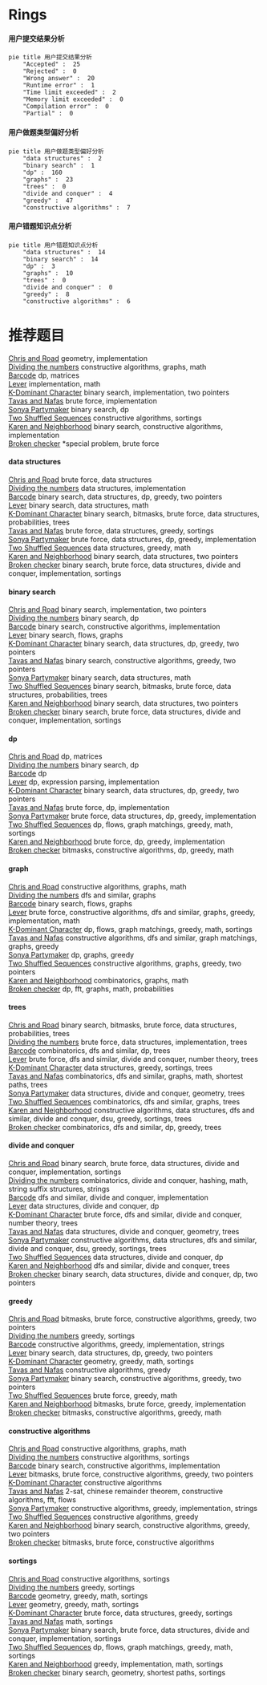 # Rings
<!-- tabs:start -->
#### **用户提交结果分析**

```mermaid
pie title 用户提交结果分析
    "Accepted" :  25
    "Rejected" :  0
    "Wrong answer" :  20
    "Runtime error" :  1
    "Time limit exceeded" :  2
    "Memory limit exceeded" :  0
    "Compilation error" :  0
    "Partial" :  0
```
#### **用户做题类型偏好分析**

```mermaid
pie title 用户做题类型偏好分析
    "data structures" :  2
    "binary search" :  1
    "dp" :  160
    "graphs" :  23
    "trees" :  0
    "divide and conquer" :  4
    "greedy" :  47
    "constructive algorithms" :  7
```
#### **用户错题知识点分析**

```mermaid
pie title 用户错题知识点分析
    "data structures" :  14
    "binary search" :  14
    "dp" :  3
    "graphs" :  10
    "trees" :  0
    "divide and conquer" :  0
    "greedy" :  8
    "constructive algorithms" :  6
```
<!-- tabs:end -->
# 推荐题目
[Chris and Road](http://codeforces.com/problemset/problem/703/C)		geometry,
                        implementation		  
[Dividing the numbers](http://codeforces.com/problemset/problem/899/C)		constructive algorithms,
                        graphs,
                        math		  
[Barcode](http://codeforces.com/problemset/problem/225/C)		dp,
                        matrices		  
[Lever](http://codeforces.com/problemset/problem/376/A)		implementation,
                        math		  
[K-Dominant Character](http://codeforces.com/problemset/problem/888/C)		binary search,
                        implementation,
                        two pointers		  
[Tavas and Nafas](http://codeforces.com/problemset/problem/535/A)		brute force,
                        implementation		  
[Sonya Partymaker](http://codeforces.com/problemset/problem/713/E)		binary search,
                        dp		  
[Two Shuffled Sequences](http://codeforces.com/problemset/problem/1144/C)		constructive algorithms,
                        sortings		  
[Karen and Neighborhood](http://codeforces.com/problemset/problem/815/E)		binary search,
                        constructive algorithms,
                        implementation		  
[Broken checker](http://codeforces.com/problemset/problem/171/D)		*special problem,
                        brute force		  
<!-- tabs:start -->
#### **data structures**
[Chris and Road](http://codeforces.com/problemset/problem/316/E1)		brute force,
                        data structures		  
[Dividing the numbers](http://codeforces.com/problemset/problem/1351/C)		data structures,
                        implementation		  
[Barcode](http://codeforces.com/problemset/problem/1492/C)		binary search,
                        data structures,
                        dp,
                        greedy,
                        two pointers		  
[Lever](http://codeforces.com/problemset/problem/1490/G)		binary search,
                        data structures,
                        math		  
[K-Dominant Character](http://codeforces.com/problemset/problem/1479/D)		binary search,
                        bitmasks,
                        brute force,
                        data structures,
                        probabilities,
                        trees		  
[Tavas and Nafas](http://codeforces.com/problemset/problem/1497/A)		brute force,
                        data structures,
                        greedy,
                        sortings		  
[Sonya Partymaker](http://codeforces.com/problemset/problem/1491/C)		brute force,
                        data structures,
                        dp,
                        greedy,
                        implementation		  
[Two Shuffled Sequences](http://codeforces.com/problemset/problem/1492/B)		data structures,
                        greedy,
                        math		  
[Karen and Neighborhood](http://codeforces.com/problemset/problem/1436/E)		binary search,
                        data structures,
                        two pointers		  
[Broken checker](http://codeforces.com/problemset/problem/1461/D)		binary search,
                        brute force,
                        data structures,
                        divide and conquer,
                        implementation,
                        sortings		  
#### **binary search**
[Chris and Road](http://codeforces.com/problemset/problem/888/C)		binary search,
                        implementation,
                        two pointers		  
[Dividing the numbers](http://codeforces.com/problemset/problem/713/E)		binary search,
                        dp		  
[Barcode](http://codeforces.com/problemset/problem/815/E)		binary search,
                        constructive algorithms,
                        implementation		  
[Lever](http://codeforces.com/problemset/problem/1178/H)		binary search,
                        flows,
                        graphs		  
[K-Dominant Character](http://codeforces.com/problemset/problem/1492/C)		binary search,
                        data structures,
                        dp,
                        greedy,
                        two pointers		  
[Tavas and Nafas](http://codeforces.com/problemset/problem/1463/D)		binary search,
                        constructive algorithms,
                        greedy,
                        two pointers		  
[Sonya Partymaker](http://codeforces.com/problemset/problem/1490/G)		binary search,
                        data structures,
                        math		  
[Two Shuffled Sequences](http://codeforces.com/problemset/problem/1479/D)		binary search,
                        bitmasks,
                        brute force,
                        data structures,
                        probabilities,
                        trees		  
[Karen and Neighborhood](http://codeforces.com/problemset/problem/1436/E)		binary search,
                        data structures,
                        two pointers		  
[Broken checker](http://codeforces.com/problemset/problem/1461/D)		binary search,
                        brute force,
                        data structures,
                        divide and conquer,
                        implementation,
                        sortings		  
#### **dp**
[Chris and Road](http://codeforces.com/problemset/problem/225/C)		dp,
                        matrices		  
[Dividing the numbers](http://codeforces.com/problemset/problem/713/E)		binary search,
                        dp		  
[Barcode](https://codeforces.com/contest/1068/problem/D)		dp		  
[Lever](http://codeforces.com/problemset/problem/7/E)		dp,
                        expression parsing,
                        implementation		  
[K-Dominant Character](http://codeforces.com/problemset/problem/1492/C)		binary search,
                        data structures,
                        dp,
                        greedy,
                        two pointers		  
[Tavas and Nafas](https://codeforces.com/contest/1457/problem/C)		brute force,
                        dp,
                        implementation		  
[Sonya Partymaker](http://codeforces.com/problemset/problem/1491/C)		brute force,
                        data structures,
                        dp,
                        greedy,
                        implementation		  
[Two Shuffled Sequences](http://codeforces.com/problemset/problem/1437/C)		dp,
                        flows,
                        graph matchings,
                        greedy,
                        math,
                        sortings		  
[Karen and Neighborhood](http://codeforces.com/problemset/problem/1499/B)		brute force,
                        dp,
                        greedy,
                        implementation		  
[Broken checker](http://codeforces.com/problemset/problem/1491/D)		bitmasks,
                        constructive algorithms,
                        dp,
                        greedy,
                        math		  
#### **graph**
[Chris and Road](http://codeforces.com/problemset/problem/899/C)		constructive algorithms,
                        graphs,
                        math		  
[Dividing the numbers](http://codeforces.com/problemset/problem/1027/D)		dfs and similar,
                        graphs		  
[Barcode](http://codeforces.com/problemset/problem/1178/H)		binary search,
                        flows,
                        graphs		  
[Lever](http://codeforces.com/problemset/problem/1487/C)		brute force,
                        constructive algorithms,
                        dfs and similar,
                        graphs,
                        greedy,
                        implementation,
                        math		  
[K-Dominant Character](http://codeforces.com/problemset/problem/1437/C)		dp,
                        flows,
                        graph matchings,
                        greedy,
                        math,
                        sortings		  
[Tavas and Nafas](http://codeforces.com/problemset/problem/1470/D)		constructive algorithms,
                        dfs and similar,
                        graph matchings,
                        graphs,
                        greedy		  
[Sonya Partymaker](http://codeforces.com/problemset/problem/1476/C)		dp,
                        graphs,
                        greedy		  
[Two Shuffled Sequences](http://codeforces.com/problemset/problem/1304/D)		constructive algorithms,
                        graphs,
                        greedy,
                        two pointers		  
[Karen and Neighborhood](http://codeforces.com/problemset/problem/1475/C)		combinatorics,
                        graphs,
                        math		  
[Broken checker](http://codeforces.com/problemset/problem/553/E)		dp,
                        fft,
                        graphs,
                        math,
                        probabilities		  
#### **trees**
[Chris and Road](http://codeforces.com/problemset/problem/1479/D)		binary search,
                        bitmasks,
                        brute force,
                        data structures,
                        probabilities,
                        trees		  
[Dividing the numbers](http://codeforces.com/problemset/problem/1511/C)		brute force,
                        data structures,
                        implementation,
                        trees		  
[Barcode](http://codeforces.com/problemset/problem/1499/F)		combinatorics,
                        dfs and similar,
                        dp,
                        trees		  
[Lever](http://codeforces.com/problemset/problem/1491/E)		brute force,
                        dfs and similar,
                        divide and conquer,
                        number theory,
                        trees		  
[K-Dominant Character](http://codeforces.com/problemset/problem/1466/D)		data structures,
                        greedy,
                        sortings,
                        trees		  
[Tavas and Nafas](http://codeforces.com/problemset/problem/1495/D)		combinatorics,
                        dfs and similar,
                        graphs,
                        math,
                        shortest paths,
                        trees		  
[Sonya Partymaker](http://codeforces.com/problemset/problem/1303/G)		data structures,
                        divide and conquer,
                        geometry,
                        trees		  
[Two Shuffled Sequences](http://codeforces.com/problemset/problem/1454/E)		combinatorics,
                        dfs and similar,
                        graphs,
                        trees		  
[Karen and Neighborhood](http://codeforces.com/problemset/problem/1494/D)		constructive algorithms,
                        data structures,
                        dfs and similar,
                        divide and conquer,
                        dsu,
                        greedy,
                        sortings,
                        trees		  
[Broken checker](http://codeforces.com/problemset/problem/1292/C)		combinatorics,
                        dfs and similar,
                        dp,
                        greedy,
                        trees		  
#### **divide and conquer**
[Chris and Road](http://codeforces.com/problemset/problem/1461/D)		binary search,
                        brute force,
                        data structures,
                        divide and conquer,
                        implementation,
                        sortings		  
[Dividing the numbers](http://codeforces.com/problemset/problem/1466/G)		combinatorics,
                        divide and conquer,
                        hashing,
                        math,
                        string suffix structures,
                        strings		  
[Barcode](http://codeforces.com/problemset/problem/1490/D)		dfs and similar,
                        divide and conquer,
                        implementation		  
[Lever](https://codeforces.com/contest/1483/problem/C)		data structures,
                        divide and conquer,
                        dp		  
[K-Dominant Character](http://codeforces.com/problemset/problem/1491/E)		brute force,
                        dfs and similar,
                        divide and conquer,
                        number theory,
                        trees		  
[Tavas and Nafas](http://codeforces.com/problemset/problem/1303/G)		data structures,
                        divide and conquer,
                        geometry,
                        trees		  
[Sonya Partymaker](http://codeforces.com/problemset/problem/1494/D)		constructive algorithms,
                        data structures,
                        dfs and similar,
                        divide and conquer,
                        dsu,
                        greedy,
                        sortings,
                        trees		  
[Two Shuffled Sequences](http://codeforces.com/problemset/problem/1482/E)		data structures,
                        divide and conquer,
                        dp		  
[Karen and Neighborhood](http://codeforces.com/problemset/problem/566/C)		dfs and similar,
                        divide and conquer,
                        trees		  
[Broken checker](http://codeforces.com/problemset/problem/1428/F)		binary search,
                        data structures,
                        divide and conquer,
                        dp,
                        two pointers		  
#### **greedy**
[Chris and Road](http://codeforces.com/problemset/problem/1500/C)		bitmasks,
                        brute force,
                        constructive algorithms,
                        greedy,
                        two pointers		  
[Dividing the numbers](http://codeforces.com/problemset/problem/810/B)		greedy,
                        sortings		  
[Barcode](http://codeforces.com/problemset/problem/1268/A)		constructive algorithms,
                        greedy,
                        implementation,
                        strings		  
[Lever](http://codeforces.com/problemset/problem/1492/C)		binary search,
                        data structures,
                        dp,
                        greedy,
                        two pointers		  
[K-Dominant Character](https://codeforces.com/contest/1496/problem/C)		geometry,
                        greedy,
                        math,
                        sortings		  
[Tavas and Nafas](http://codeforces.com/problemset/problem/1493/A)		constructive algorithms,
                        greedy		  
[Sonya Partymaker](http://codeforces.com/problemset/problem/1463/D)		binary search,
                        constructive algorithms,
                        greedy,
                        two pointers		  
[Two Shuffled Sequences](http://codeforces.com/problemset/problem/1462/C)		brute force,
                        greedy,
                        math		  
[Karen and Neighborhood](http://codeforces.com/problemset/problem/1494/B)		bitmasks,
                        brute force,
                        greedy,
                        implementation		  
[Broken checker](http://codeforces.com/problemset/problem/1492/D)		bitmasks,
                        constructive algorithms,
                        greedy,
                        math		  
#### **constructive algorithms**
[Chris and Road](http://codeforces.com/problemset/problem/899/C)		constructive algorithms,
                        graphs,
                        math		  
[Dividing the numbers](http://codeforces.com/problemset/problem/1144/C)		constructive algorithms,
                        sortings		  
[Barcode](http://codeforces.com/problemset/problem/815/E)		binary search,
                        constructive algorithms,
                        implementation		  
[Lever](http://codeforces.com/problemset/problem/1500/C)		bitmasks,
                        brute force,
                        constructive algorithms,
                        greedy,
                        two pointers		  
[K-Dominant Character](https://codeforces.com/contest/1262/problem/C)		constructive algorithms		  
[Tavas and Nafas](http://codeforces.com/problemset/problem/1438/C)		2-sat,
                        chinese remainder theorem,
                        constructive algorithms,
                        fft,
                        flows		  
[Sonya Partymaker](http://codeforces.com/problemset/problem/1268/A)		constructive algorithms,
                        greedy,
                        implementation,
                        strings		  
[Two Shuffled Sequences](http://codeforces.com/problemset/problem/1493/A)		constructive algorithms,
                        greedy		  
[Karen and Neighborhood](http://codeforces.com/problemset/problem/1463/D)		binary search,
                        constructive algorithms,
                        greedy,
                        two pointers		  
[Broken checker](https://codeforces.com/contest/1456/problem/B)		bitmasks,
                        brute force,
                        constructive algorithms		  
#### **sortings**
[Chris and Road](http://codeforces.com/problemset/problem/1144/C)		constructive algorithms,
                        sortings		  
[Dividing the numbers](http://codeforces.com/problemset/problem/810/B)		greedy,
                        sortings		  
[Barcode](https://codeforces.com/contest/1496/problem/C)		geometry,
                        greedy,
                        math,
                        sortings		  
[Lever](http://codeforces.com/problemset/problem/1495/A)		geometry,
                        greedy,
                        math,
                        sortings		  
[K-Dominant Character](http://codeforces.com/problemset/problem/1497/A)		brute force,
                        data structures,
                        greedy,
                        sortings		  
[Tavas and Nafas](http://codeforces.com/problemset/problem/1427/A)		math,
                        sortings		  
[Sonya Partymaker](http://codeforces.com/problemset/problem/1461/D)		binary search,
                        brute force,
                        data structures,
                        divide and conquer,
                        implementation,
                        sortings		  
[Two Shuffled Sequences](http://codeforces.com/problemset/problem/1437/C)		dp,
                        flows,
                        graph matchings,
                        greedy,
                        math,
                        sortings		  
[Karen and Neighborhood](http://codeforces.com/problemset/problem/1473/A)		greedy,
                        implementation,
                        math,
                        sortings		  
[Broken checker](http://codeforces.com/problemset/problem/1486/B)		binary search,
                        geometry,
                        shortest paths,
                        sortings		  
<!-- tabs:end -->
